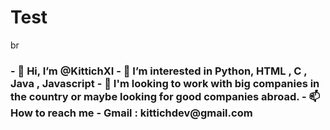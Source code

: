 <h1>Test</h1>br




<h3>
- 👋 Hi, I’m @KittichXI
- 👀 I’m interested in Python, HTML , C , Java , Javascript 
- 💼 I'm looking to work with big companies in the country or maybe looking for good companies abroad.
- 📫 How to reach me
- Gmail : kittichdev@gmail.com
</h3>










<!---
KittichXI/KittichXI is a ✨ special ✨ repository because its `README.md` (this file) appears on your GitHub profile.
You can click the Preview link to take a look at your changes.
--->
